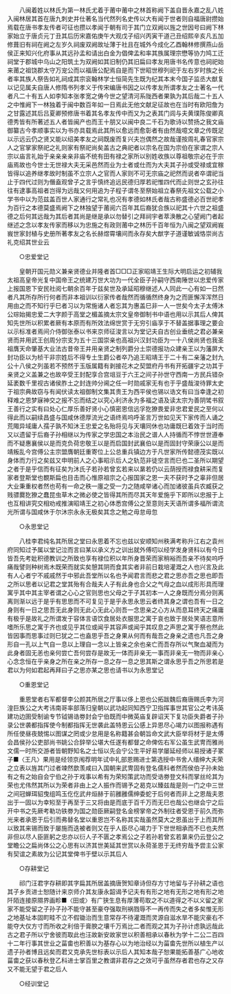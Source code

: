 <!-- { "loadSidebar": true } -->
　　八闽着姓以林氏为第一林氏尤着于莆中莆中之林首称阙下盖自晋永嘉之乱八姓入闽林居其首在唐九刺史并仕著名当代然列名史传以大有闻于世者则自福唐尉攒始焉载在唐书孝友传者可征也攒以孝闻于朝有司于其门立双阙以旌之世因号曰阙下林家始立于唐贞元丁丑其后历宋嘉佑庚午大观戊子绍兴丙寅干道己丑绍熙辛亥凡五加修葺旧有祠在阙之左岁久祠废双阙故址薄于社且在城外今成化乙酉翰林修撰燕山岳侯正来知兴化府事从其远孙孟和请出白金为倡俾孟和率其族属理宗懋等协力鸠工迁祠堂于郡城中乌山之阳筑土为双阙如其旧制仍其旧扁曰孝友用唐书名传意也祠祀始来莆之祖饶郡太守万宠公而以福唐公配焉自是而下世昭世穆列祀于左右岁时族之长者率其族人祭告如礼祠成其宗衮翰林学士恒简先生既为纪其本末今国子监丞大猷复以记见属夫自唐人修隋书列孝义于传宋编唐书因之以传孝友所谓孝友之士著名一代者凡二十有五人如李知本张孝宽之俦今世之望清河系陇西者果孰为其后哉二十五人之中惟阙下一林独着于闽中数百年如一日焉此无他文献足征故也在当时有欧阳詹为之甘露述其后吕夏卿预修唐书着其名孝友传中而又为之表其门闾与夫黄璞陈俊卿真德秀皆有所著述五人者皆闽产也而王十朋又以闽中良二千石为歌诗以赞扬之我文庙御纂古今孝顺事实以为书亦具载焉此其所以愈远而愈彰者有由然哉噫文章之传既足以示远云仍之贤又能以绍美孝友之祠既废而复兴夫岂偶然之故哉谨按周礼春官家宗人之官掌家祭祀之礼则家有祭祀尚矣盖古之典祀者以宗名在国为宗伯在家谓之宗人宗以庙言礼始于亲亲亲亲非庙不统有田有禄之家所以别姓收族以尊祖敬宗必在于宗庙焉故也今世士无世禄大夫无采邑然而业为士者或仕而为大夫其子孙或受禄或宜稼皆得以追养继孝故时制虽不立宗人之官而人家则不可无宗庙之祀然而说者卒谓祀当止于四代过则为僭盍观曾子之言乎慎终追远民德归厚若祀惟四代而止则世之玄孙往往有逮事高祖者岂得为远哉又何用追为子程子谓冬至祭始祖立春祭先祖文公载之小学书中以为范兹盖百世人家通行之常礼也况有孝德如林氏者哉古称盛德必百世祀孝为百行之本德莫盛焉阙下之林独望于莆阅六百年其后裔犹合族以祀其十六世之祖盛德之后何其远哉为其后者其尚是继是承以勿替引之拜祠宇者萃涣散之心望阙门者起继述之念以孝友传家而移以为忠施之有政则莆中之林历千百年恒为八闽之望双阙峩峩世家封植与史册所著孝友之名长赫煜霄壤间而永存矣大猷字子道谨敏诚恪崇尚古礼克绍其世业云 

　　○忠爱堂记 

　　皇朝开国元勋义兼亲贤德业并隆者首□□□正家昭靖王生际大明启运之初辅我太祖高皇帝光复中国帝王之统建万世大功为一代全臣子孙嗣守西南陲世以忠爱传家上报国恩下安民社阅七朝余百年于兹矣世及承延昭穆继述人人同此一心有如一日然者凡其所存所行何者而非本祖训以衍家传者哉然而循循然终身为之而匪懈浑浑然日用由之而不知行乎巳者习以为常施诸人者忘其为惠盖巳非一人一世矣今太子太傅沐公琮始揭忠爱二大字颜于高堂之楣盖摘太宗文皇帝御制书中语也用以示其后人俾其知先世所以积累者厥有本原而有所效法绵世赏于无穷引庙享于不替盖据事理之要会以示标准者焉间介侍御张泰以书来京师征浚言以为堂记夫自古创业垂统之君必兼亲贤而并用武王创周分宗支为五十三国崇亲也高祖兴汉封功臣为一十八侯尚贤也我圣祖膺天命肇基大业法古昔帝王并用亲贤之制列爵分土崇德报功众建亲王以为藩屏大封功臣以为桢干非宗姓后不得专土生爵公者卒乃追王昭靖王于二十有二亲藩之封九公十八侯之列虽若不预然于玉版属籍有剥接花木之契盟府丹书有开拓疆宇之功其于亲贤之义盖兼之也故卒受王封配享合宫俎豆于六王之间子孙世守西南一方民兵错杂延袤数千里视古诸侯胙土之封连帅分阃之任一时勋戚家无有也于乎盛哉浚待罪太史于祖宗典故窃与有闻伏读太祖御制文集其贵王为西平侯也锡以诰文有曰当幸逢之初释难之恩梦寐神交之报不忘而结之以究心利济永为多福之语及读太宗为善阴骘书叙王善行之实有曰处心仁厚乐善好贤小心慎密恩信远孚犵獠畏爱非忠君爱民之至何以得此而以嗣续昌盛与国咸休德厚流光之语终焉呜呼圣言万世如见天下家传而人诵之荒陬异域庸人孺子孰不知沐王忠爱之名殆将见与天壤同休也功庸既巳着效于当时而又以遗留于后裔子孙相继以为传家之学忠国之本治民之谱人人持循而不悖世世遵奉而不疑惠襄侯以是而克负荷忠敬王以是而启国封武襄伯以是而固封守荣康公以是而靖叛乱今宫傅公主宗盟膺朝廷重寄位上公总重兵镇边方于凡世家所传懿德茂实既以身体而力行之矣兹又申明前人之心事昭示后人之轨范非徒空言而巳也二圣所以期望之者于是乎信而有征矣为沐氏子若孙若曾玄若来以晜若仍以云荫授而禄食耕采而复家者登斯堂也覩斯扁也目击而心惟原祖宗之心报国家之恩一夫不获时予之辜非但居大业秉重权者然也苟有一命之秩一廛之受一力之随咸举诸心而加诸彼虽兵农臧获之贱骠爨犵獠之蠢昆虫草木之微必使之皆得其所而尽其天年爱施乎下即所以忠报于上也互相讲究交相劝戒推演昭靖王之初心体悉宫傅公之至意则夫天语所谓多福所谓流光所谓与国咸休于尔沐宗永永无极矣其念之勉之毋怠毋忽 

　　○永思堂记 

　　八桂李君纯名其所居之堂曰永思着不忘也兹以安顺知州秩满考称升江右之袁州府同知过予属以堂记泣而言曰某以承义方之训出就外傅叨以经学发身贤科以有今日皆吾先考妣积德教训之所致也享有禄位积以年所身晋荣而家稍裕而吾亲不待矣呜呼痛哉譬则种树焉木既荣而就实矣憩其阴而食其实者非前日栽培灌溉之人也兴言及此有人心者宁不戚戚然于中邪此吾堂所以名也予闻君言而悲之君之思亦吾之思也即吾之所以思者以记君之堂其殆有合哉夫人子有此身也合父之气母之血以成形形具而理寓乎其中其主宰者谓之心心之官则思也父母之于子其初本一人之身既而分焉分则离离则渐以远于是乎有思思而不可复见于是乎永思永思云者终其身之谓也吾有一日之身则有一日之思吾无此身则无此心无此心则吾一念思亲之心方从而息耳终天之痛庸有极乎是故礼之所谓发于容体言语饮食居处衣服思之寓于哀也致于居处笑语志意所嗜所乐思之寓于齐也或见乎其位或闻乎其容声或闻乎其叹息之声思之寓于祭也然此皆因事而思事过则巳犹之二也盍思乎吾之身果从何而有哉吾之身亲之遗也凡吾之身形自一孔以上气自一息以上理自一念以上皆亲之余也亲亡而吾存所以气聚血凝而为此身者固无恙也亲何尝亡吾何尝存是故无一体而非亲无一事而非亲无一物而非亲心心念念恒在乎亲身之所在亲之所存一息之存一息之思其斯之谓永思乎吾之所思若是君以为何如君起再拜曰子之思亦某之思也请书以为永思堂记 

　　○重恩堂记 

　　重恩堂者右军都督李公颜其所居之厅事以侈上恩也公拓跋魏后裔唐赐氏李为河湟巨族公之大考讳南哥率部落归皇朝以武功起同知西宁卫指挥事世其官公之考讳英建功边圉受制谕专节钺锡诰劵封会宁伯既而中微英庙复辟诏天下复功臣失爵者子孙录公世袭都指挥使今制都指挥无世袭此盖特恩云公感上异恩尽心竭力以图报称遇有所任使昼夜兢惕以图谋之罔或少怠用是名称籍甚会朝旨命文武大臣举将材于是太傅会昌侯孙公吏部尚书姚公合辞举公堪大任遂有都督之命俾佐右军公虽生武冑而雅尚文儒一时所交游者皆朝野知名之士恒以先会宁公生平好易学屡延经师以易授诸子冢子■〈王凡〉果用是经领京闱荐明年试中礼部恩赐进士第选授中书舍人缙绅大夫荣之立表以旌其门过者竦然歆羡咸曰入国朝来武冑固有登名儒科者然而侯伯子孙未始有之有之始自会宁伯之孙于戏事以希有为荣矧策武功而受诰劵登文科而掌丝纶其为荣也尤伟然其所以为荣者非由上之人振作而锡予之曷克以臻兹哉是则一门之中三世之间冠蝉珥貂曳组鸣玉仡仡武弁烜赫于前雝雝儒绅委蛇于后何者而非上之恩哉夫恩出于一固以为幸矧至于再至于三又将由是而底于百千万而无巳也哉公也继会宁之后开中书之先厥考勒功铁劵为国之勋臣厥嗣登名金榜掌帝之外制往者受恩于前久而弥光来者承恩于后引而弗替名堂以重恩岂不名称其实哉虽然莫大之恩虽出于上而其所以致其来锡而致于屡施而迭被者则又在乎人臣尽心竭力于下世世相承而不巳也夫然非但以尽人臣匪躬之忠亦以衍人子不匮之孝焉公之子若孙若曾玄若晜来仍云登公之堂瞻公之扁尚体公之心思有以济其世美延其世赏以永荷圣恩于无终穷哉予尝主公家有契谊之素故为公记其堂俾书于壁以示其后人 

　　○存耕堂记 

　　祁门汪君字存耕即其字扁其所居盖摘唐贺知章诗但存方寸地留与子孙耕之语也其子乡贡进士恕随计来京师介其友康永韶谒予记夫有有形之地有无形之地有形之地阡陌连接原隰界画畛■〈田或〉有广狭生息有厚薄苟取之不以道得之不以义留之家家不能受留之子孙子孙不能守甚至豪夺强取刑祸戮辱不一再传而失之者多矣惟无形之地基址本固町畦不立不假锄治而生意常存不待灌溉而灵源自滋水旱不能灾豪右不能夺大仅方寸而所收之利倍于膏腴之壤千万焉比二者而观之其为子孙计虑孰远哉此古之君子所以宁舍彼而取此也汪故新安故家世以积善相承以春秋为学十二公二百四十二年行事其世业之菑畬也积善以为基存心以为地治经以为菑畬先世所以植生产以遗子孙者博且远矣而君又克承先世标表以示后人其知本哉子恕果能拓善基广心地收菑畬之获以春秋登乙科进士掌百里之教谓非君存之之效可乎虽然存者君也存之又存又不能无望于君之后人 

　　○经训堂记 

